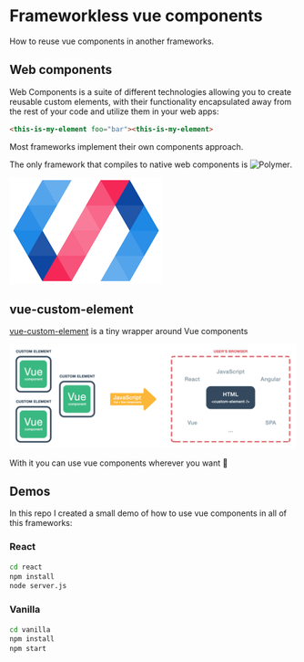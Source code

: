 # Frameworkless vue components

How to reuse vue components in another frameworks.

## Web components

Web Components is a suite of different technologies allowing you to create reusable 
custom elements, with their functionality encapsulated away from the rest of your code
and utilize them in your web apps:

```html
<this-is-my-element foo="bar"><this-is-my-element>
```

Most frameworks implement their own components approach.

The only framework that compiles to native web components is ![Polymer](https://www.polymer-project.org/).

![Polymer](img/polymer.png)

## vue-custom-element

[vue-custom-element](https://github.com/karol-f/vue-custom-element) is a tiny wrapper around Vue components

![vue-custom-element](img/vue-custom-element.png)

With it you can use vue components wherever you want 💃

## Demos

In this repo I created a small demo of how to use vue components in all of this frameworks:

### React 

```bash
cd react
npm install
node server.js
```

### Vanilla

```bash
cd vanilla
npm install
npm start
```